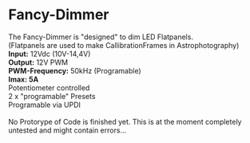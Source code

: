# Fancy-Dimmer
The Fancy-Dimmer is "designed" to dim LED Flatpanels.\
(Flatpanels are used to make CallibrationFrames in Astrophotography)\
**Input:** 12Vdc (10V-14,4V)\
**Output:** 12V PWM\
**PWM-Frequency:** 50kHz (Programable)\
**Imax: 5A**\
Potentiometer controlled\
2 x "programable" Presets\
Programable via UPDI\
\
No Protorype of Code is finished yet. This is at the moment completely untested and might contain errors...
